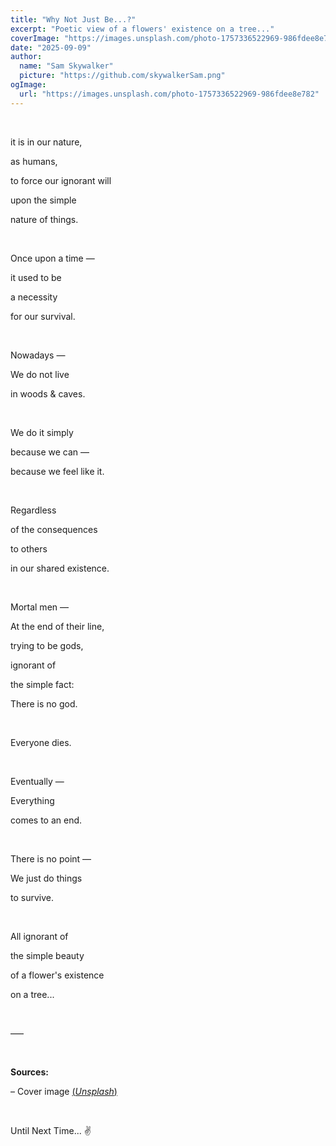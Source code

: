 ```yaml
---
title: "Why Not Just Be...?"
excerpt: "Poetic view of a flowers' existence on a tree..."
coverImage: "https://images.unsplash.com/photo-1757336522969-986fdee8e782"
date: "2025-09-09"
author:
  name: "Sam Skywalker"
  picture: "https://github.com/skywalkerSam.png"
ogImage:
  url: "https://images.unsplash.com/photo-1757336522969-986fdee8e782"
---
```


&nbsp;

it is in our nature,

as humans,

to force our ignorant will

upon the simple

nature of things.

&nbsp;

Once upon a time —

it used to be

a necessity

for our survival.

&nbsp;

Nowadays —

We do not live

in woods & caves.

&nbsp;

We do it simply

because we can —

because we feel like it.

&nbsp;

Regardless

of the consequences

to others

in our shared existence.

&nbsp;

Mortal men —

At the end of their line,

trying to be gods,

ignorant of

the simple fact:

There is no god.

&nbsp;

Everyone dies.

&nbsp;

Eventually —

Everything

comes to an end.

&nbsp;

There is no point —

We just do things

to survive.

&nbsp;

All ignorant of

the simple beauty

of a flower's existence

on a tree...

&nbsp;

–––

&nbsp;

**Sources:**

– Cover image [(_Unsplash_)](https://unsplash.com/photos/QtG5WOSxaTI)

&nbsp;

Until Next Time... ✌️

&nbsp;
